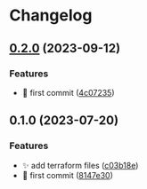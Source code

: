 # Changelog

## [0.2.0](https://github.com/Foxon-Consulting/tf-module-aws-security-groups/compare/v0.1.0...0.2.0) (2023-09-12)


### Features

* :tada: first commit ([4c07235](https://github.com/Foxon-Consulting/tf-module-aws-security-groups/commit/4c072355c31dff2e7dffc5948887cf4f2cb49b69))

## 0.1.0 (2023-07-20)


### Features

* :sparkles: add terraform files ([c03b18e](https://github.com/Foxon-Consulting/tf-module-aws-security-groups/commit/c03b18e266b6c030e496c81654b13b98ed7a7d7e))
* :tada: first commit ([8147e30](https://github.com/Foxon-Consulting/tf-module-aws-security-groups/commit/8147e304cc8bb987347ab221e49c867d0e2e4f0c))
